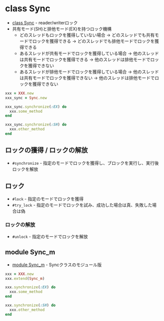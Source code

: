 # class Sync
- [class Sync](https://docs.ruby-lang.org/ja/2.7.0/class/Sync.html) - reader/writerロック
- 共有モード(SH)と排他モード(EX)を持つロック機構
  - どのスレッドもロックを獲得していない場合
    -> どのスレッドでも共有モードでロックを獲得できる
    -> どのスレッドでも排他モードでロックを獲得できる
  - あるスレッドが共有モードでロックを獲得している場合
    -> 他のスレッドは共有モードでロックを獲得できる
    -> 他のスレッドは排他モードでロックを獲得できない
  - あるスレッドが排他モードでロックを獲得している場合
    -> 他のスレッドは共有モードでロックを獲得できない
    -> 他のスレッドは排他モードでロックを獲得できない

```ruby
xxx = XXX.new
xxx_sync = Sync.new

xxx_sync.synchronize(:EX) do
  xxx.some_method
end

xxx_sync.synchronize(:SH) do
  xxx.other_method
end
```

## ロックの獲得 / ロックの解放
- `#synchronize` - 指定のモードでロックを獲得し、ブロックを実行し、実行後ロックを解放

## ロック
- `#lock` - 指定のモードでロックを獲得
- `#try_lock` - 指定のモードでロックを試み、成功した場合は真、失敗した場合は偽

### ロックの解放
- `#unlock` - 指定のモードでロックを解放

## module Sync_m
- [module Sync_m](https://docs.ruby-lang.org/ja/2.7.0/class/Sync_m.html) - Syncクラスのモジュール版

```ruby
xxx = XXX.new
xxx.extend(Sync_m)

xxx.synchronize(:EX) do
  xxx.some_method
end

xxx.synchronize(:SH) do
  xxx.other_method
end
```
